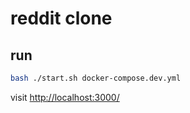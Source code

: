 # reddit clone

## run

```bash
bash ./start.sh docker-compose.dev.yml
```

visit <http://localhost:3000/>
